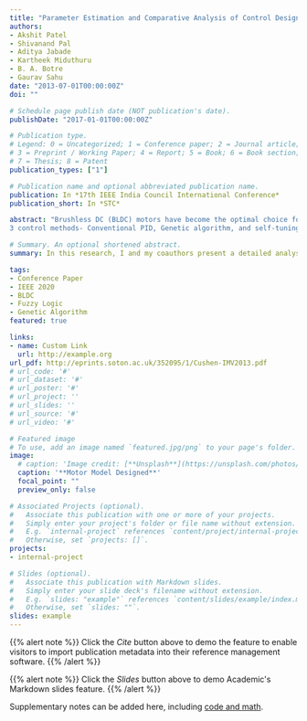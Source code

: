 ```yaml
---
title: "Parameter Estimation and Comparative Analysis of Control Design Techniques for BLDC Hub Motor"
authors:
- Akshit Patel
- Shivanand Pal
- Aditya Jabade
- Kartheek Miduthuru
- B. A. Botre
- Gaurav Sahu
date: "2013-07-01T00:00:00Z"
doi: ""

# Schedule page publish date (NOT publication's date).
publishDate: "2017-01-01T00:00:00Z"

# Publication type.
# Legend: 0 = Uncategorized; 1 = Conference paper; 2 = Journal article;
# 3 = Preprint / Working Paper; 4 = Report; 5 = Book; 6 = Book section;
# 7 = Thesis; 8 = Patent
publication_types: ["1"]

# Publication name and optional abbreviated publication name.
publication: In *17th IEEE India Council International Conference*
publication_short: In *STC*

abstract: "Brushless DC (BLDC) motors have become the optimal choice for high-precision controller implementation in industrial applications. This paper presents a detailed analysis of a hub BLDC motor used in low power electric vehicles right from parameter estimation to the implementation of speed control techniques. The parameter estimation is followed by the development of the mathematical model of the BLDC motor. The conventional PID technique and the genetic algorithm-based tuning are applied to the mathematical model. Further physical model of the motor is constructed and simulated for broadly
3 control methods- Conventional PID, Genetic algorithm, and self-tuning Fuzzy logic method. The purpose of the research is to provide a comparative analysis of these control strategies and to identify the optimal one for speed-control of the BLDC hub motor. Results show that the proposed, adaptive Fuzzy logic technique is the best control design for practical implementation."

# Summary. An optional shortened abstract.
summary: In this research, I and my coauthors present a detailed analysis of BLDC-hub motor. The main purpose of this is to provide a comprehensive comparison of conventional, genetic algorithm and self-tuning fuzzy logic PID methods for motor control design.

tags:
- Conference Paper
- IEEE 2020
- BLDC   
- Fuzzy Logic
- Genetic Algorithm
featured: true

links:
- name: Custom Link
  url: http://example.org
url_pdf: http://eprints.soton.ac.uk/352095/1/Cushen-IMV2013.pdf
# url_code: '#'
# url_dataset: '#'
# url_poster: '#'
# url_project: ''
# url_slides: ''
# url_source: '#'
# url_video: '#'

# Featured image
# To use, add an image named `featured.jpg/png` to your page's folder. 
image:
  # caption: 'Image credit: [**Unsplash**](https://unsplash.com/photos/pLCdAaMFLTE)'
  caption: '**Motor Model Designed**'
  focal_point: ""
  preview_only: false

# Associated Projects (optional).
#   Associate this publication with one or more of your projects.
#   Simply enter your project's folder or file name without extension.
#   E.g. `internal-project` references `content/project/internal-project/index.md`.
#   Otherwise, set `projects: []`.
projects:
- internal-project

# Slides (optional).
#   Associate this publication with Markdown slides.
#   Simply enter your slide deck's filename without extension.
#   E.g. `slides: "example"` references `content/slides/example/index.md`.
#   Otherwise, set `slides: ""`.
slides: example
---
```


{{% alert note %}}
Click the *Cite* button above to demo the feature to enable visitors to import publication metadata into their reference management software.
{{% /alert %}}

{{% alert note %}}
Click the *Slides* button above to demo Academic's Markdown slides feature.
{{% /alert %}}

Supplementary notes can be added here, including [code and math](https://sourcethemes.com/academic/docs/writing-markdown-latex/).

